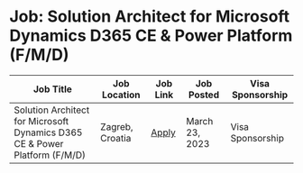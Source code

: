 # Job: Solution Architect for Microsoft Dynamics D365 CE & Power Platform (F/M/D)

| Job Title | Job Location | Job Link | Job Posted | Visa Sponsorship |
| --- | --- | --- | --- | --- |
| Solution Architect for Microsoft Dynamics D365 CE & Power Platform (F/M/D) | Zagreb, Croatia | [Apply](https://www.linkedin.com/jobs/view/3518003799/?refId=a7b6cbff-6a03-47c5-878e-ac5899a8ea19&trackingId=UHcwxiLgTvKbQKEKh6qMiQ%3D%3D) | March 23, 2023 | Visa Sponsorship |
